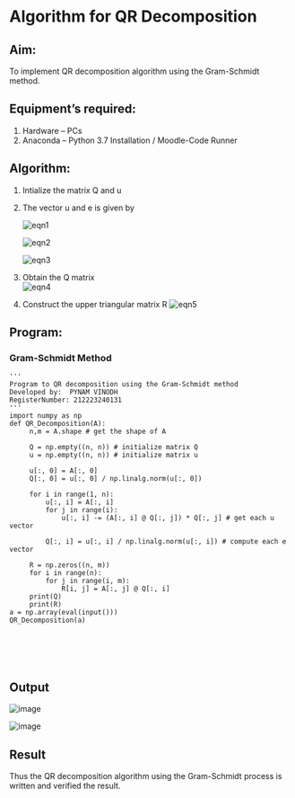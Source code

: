 # Algorithm for QR Decomposition
## Aim:
To implement QR decomposition algorithm using the Gram-Schmidt method.
## Equipment’s required:
1.	Hardware – PCs
2.	Anaconda – Python 3.7 Installation / Moodle-Code Runner
## Algorithm:
1.	Intialize the matrix Q and u
2.	The vector u and e is given by

    ![eqn1](./ex4.jpg)

    ![eqn2](./ex6.jpg)

    ![eqn3](./ex3.jpg)

3.	Obtain the Q matrix   
    ![eqn4](./ex1.jpg)
4.	Construct the upper triangular matrix R
    ![eqn5](./ex2.jpg)



## Program:
### Gram-Schmidt Method
```
''' 
Program to QR decomposition using the Gram-Schmidt method
Developed by:  PYNAM VINODH
RegisterNumber: 212223240131
'''
import numpy as np
def QR_Decomposition(A):
     n,m = A.shape # get the shape of A
    
     Q = np.empty((n, n)) # initialize matrix Q
     u = np.empty((n, n)) # initialize matrix u
    
     u[:, 0] = A[:, 0]
     Q[:, 0] = u[:, 0] / np.linalg.norm(u[:, 0])
        
     for i in range(1, n):
         u[:, i] = A[:, i]
         for j in range(i):
             u[:, i] -= (A[:, i] @ Q[:, j]) * Q[:, j] # get each u vector
            
         Q[:, i] = u[:, i] / np.linalg.norm(u[:, i]) # compute each e vector
        
     R = np.zeros((n, m))
     for i in range(n):
         for j in range(i, m):
             R[i, j] = A[:, j] @ Q[:, i]
     print(Q)
     print(R)
a = np.array(eval(input()))
QR_Decomposition(a)






```

## Output

![image](https://github.com/PYNAMVINODH/QRdecomposition/assets/145742678/2d4fc521-b132-4f2c-bdf5-f8304257a768)

![image](https://github.com/PYNAMVINODH/QRdecomposition/assets/145742678/66e801e0-18ba-44cd-8271-e721e35c6959)




## Result
Thus the QR decomposition algorithm using the Gram-Schmidt process is written and verified the result.
